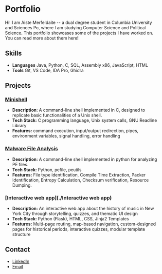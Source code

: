 # Portfolio

Hi!
I am Aiste Merfeldaite -- a dual degree student in Columbia University and Sciences Po, where I am studying Computer Science and Political Science. This portfolio showcases some of the projects I have worked on. You can read more about them here!

## Skills
- **Languages** Java, Python, C, SQL, Assembly x86, JavaScript, HTML
- **Tools** Git, VS Code, IDA Pro, Ghidra

## Projects
### [Minishell](./Minishell)
- **Description:** A command-line shell implemented in C, designed to replicate basic functionalities of a Unix shell. 
- **Tech Stack:** C programming language, Unix system calls, GNU Readline Library 
- **Features:** command execution, input/output redirection, pipes, environment
variables, signal handling, error handling

### [Malware File Analysis](./Malware%20File%20Analysis/)
- **Description:** A command-line shell implemented in python for analyzing PE files.
- **Tech Stack:** Python, pefile, peutils
- **Features:** File type identification, Compile Time Extraction, Packer Identification, Entropy Calculation, Checksum verification, Resource Dumping. 

### [Interactive web app](./Interactive web app)
- **Description:** An interactive web app about the history of music in New York City through storytelling, quizzes, and thematic UI design
- **Tech Stack:** Python (Flask), HTML, CSS, Jinja2 Templates
- **Features:** Multi-page routing, map-based navigation, custom-designed pages for historical periods, interactive quizzes, modular template structure


## Contact
- [LinkedIn](www.linkedin.com/in/aiste-merfeldaite-56652020b)
- [Email](mailto:aiste.merf@gmail.com)

